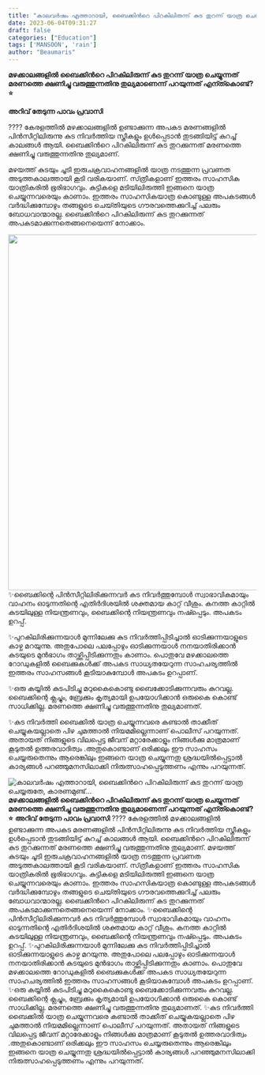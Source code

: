 ```yaml
---
title: "കാലവർഷം എത്താറായി, ബൈക്കിന്‍റെ പിറകിലിരുന്ന് കുട തുറന്ന് യാത്ര ചെയ്യരുതേ, കാരണമുണ്ട്..."
date: 2023-06-04T09:31:27
draft: false
categories: ["Education"]
tags: ['MANSOON', 'rain']
author: "Beaumaris"
---
```


<strong>മഴക്കാലങ്ങളിൽ ബൈക്കിന്‍റെ പിറകിലിരുന്ന് കുട തുറന്ന് യാത്ര ചെയ്യുന്നത് മരണത്തെ ക്ഷണിച്ചു വരുത്തുന്നതിനു തുല്യമാണെന്ന് പറയുന്നത് എന്ത്കൊണ്ട്?⭐</strong>

<strong>അറിവ് തേടുന്ന പാവം പ്രവാസി</strong>

???? കേരളത്തിൽ മഴക്കാലങ്ങളില്‍ ഉണ്ടാക്കുന്ന അപകട മരണങ്ങളിൽ പിൻസീറ്റിലിരുന്നു കുട നിവർത്തിയ സ്ത്രീകളും ഉൾപ്പെടാൻ തുടങ്ങിയിട്ട് കുറച്ച് കാലങ്ങൾ ആയി. ബൈക്കിന്‍റെ പിറകിലിരുന്ന് കുട തുറക്കുന്നത് മരണത്തെ ക്ഷണിച്ചു വരുത്തുന്നതിനു തുല്യമാണ്.

മഴയത്ത് കുടയും ചൂടി ഇരുചക്രവാഹനങ്ങളില്‍ യാത്ര നടത്തുന്ന പ്രവണത അടുത്തകാലത്തായി കൂടി വരികയാണ്. സ്‍ത്രീകളാണ് ഇത്തരം സാഹസിക യാത്രികരില്‍ ഭൂരിഭാഗവും. കുട്ടികളെ മടിയിലിരുത്തി ഇങ്ങനെ യാത്ര ചെയ്യുന്നവരെയും കാണാം. ഇത്തരം സാഹസികയാത്ര കൊണ്ടുള്ള അപക‌‌ടങ്ങൾ വർദ്ധിക്കുമ്പോഴും തങ്ങളുടെ ചെയ്‍തിയുടെ ഗൗരവത്തെക്കുറിച്ച് പലരും ബോധവാന്മാരല്ല.
ബൈക്കിന്‍റെ പിറകിലിരുന്ന് കുട തുറക്കുന്നത് അപകടമാക്കുന്നതെങ്ങനെയെന്ന് നോക്കാം.

<a href="https://cdn.boolokam.com/articles/2023/06/dqdqdddd-1.jpg"><img class="size-full wp-image-398272 aligncenter" src="https://cdn.boolokam.com/articles/2023/06/dqdqdddd-1.jpg" alt="" width="720" height="720" /></a>✨ബൈക്കിന്റെ പിൻസീറ്റിലിരിക്കുന്നവർ കുട നിവർത്തുമ്പോള്‍ സ്വാഭാവികമായും വാഹനം ‌ഓടുന്നതിന്റെ എതിർദിശയിൽ ശക്തമായ കാറ്റ് വീശും. കനത്ത കാറ്റിൽ കുടയിലുള്ള നിയന്ത്രണ‌വും, ബൈക്കിന്റെ നിയന്ത്ര‌‌‌ണവും നഷ്‍പ്പെടും. അപകടം ഉറപ്പ്.

✨പുറകിലിരിക്കുന്നയാൾ മുന്നിലേക്കു കുട നിവർത്തിപ്പിടിച്ചാൽ ഓടിക്കുന്നയാളുടെ കാഴ്ച മറയുന്നു. അതുപോലെ പലപ്പോഴും ഓടിക്കുന്നയാൾ നനയാതിരിക്കാൻ കുടയുടെ മുൻഭാഗം താഴ്ത്തിപ്പിടിക്കുന്നതും കാണാം. പൊതുവേ മഴക്കാലത്തെ റോഡുകളിൽ ബൈക്കുകൾക്ക് അപകട സാധ്യതയേറുന്ന സാഹചര്യത്തില്‍ ഇത്തരം സാഹസങ്ങള്‍ കൂടിയാകുമ്പോള്‍ അപകടം ഉറപ്പാണ്.

✨ഒരു കയ്യിൽ കുടപിടിച്ചു മറുകൈകൊണ്ടു ബൈക്കോടിക്കുന്നവരും കുറവല്ല. ബൈക്കിന്റെ ക്ലച്ചും, ബ്രേക്കും കൃത്യമായി ഉപയോഗിക്കാന്‍ ഒരുകൈ കൊണ്ട് സാധിക്കില്ല. മരണത്തെ ക്ഷണിച്ചു വരുത്തുന്നതിനു തുല്യമാണത്.

✨കുട നിവർത്തി ബൈക്കിൽ യാത്ര ചെയ്യുന്നവരെ ക​ണ്ടാൽ താക്കീത് ചെയ്യുകയല്ലാതെ പിഴ ചുമത്താൽ നിയമമില്ലെന്നാണ് പൊലീസ് പറയുന്നത്. അതായത് നിങ്ങളുടെ വിലപ്പെട്ട ജീവന് മറ്റാരേക്കാളും നിങ്ങള്‍ക്കു മാത്രമാണ് കൂടുതല്‍ ഉത്തരവാദിത്വം .അതുകൊണ്ടാണ് ഒരിക്കലും ഈ സാഹസം ചെയ്യരുതെന്നും ആരെങ്കിലും ഇങ്ങനെ യാത്ര ചെയ്യുന്നതു ശ്രദ്ധയില്‍പ്പെട്ടാൽ കാര്യങ്ങള്‍ പറഞ്ഞുമനസിലാക്കി നിരുത്സാഹപ്പെടുത്തണം എന്നും പറയുന്നത്.


![കാലവർഷം എത്താറായി, ബൈക്കിന്‍റെ പിറകിലിരുന്ന് കുട തുറന്ന് യാത്ര ചെയ്യരുതേ, കാരണമുണ്ട്...](https://cdn.boolokam.com/articles/2023/06/dqdqdddd-1.jpg)**മഴക്കാലങ്ങളിൽ ബൈക്കിന്‍റെ പിറകിലിരുന്ന് കുട തുറന്ന് യാത്ര ചെയ്യുന്നത് മരണത്തെ ക്ഷണിച്ചു വരുത്തുന്നതിനു തുല്യമാണെന്ന് പറയുന്നത് എന്ത്കൊണ്ട്?⭐** **അറിവ് തേടുന്ന പാവം പ്രവാസി** ???? കേരളത്തിൽ മഴക്കാലങ്ങളില്‍ ഉണ്ടാക്കുന്ന അപകട മരണങ്ങളിൽ പിൻസീറ്റിലിരുന്നു കുട നിവർത്തിയ സ്ത്രീകളും ഉൾപ്പെടാൻ തുടങ്ങിയിട്ട് കുറച്ച് കാലങ്ങൾ ആയി. ബൈക്കിന്‍റെ പിറകിലിരുന്ന് കുട തുറക്കുന്നത് മരണത്തെ ക്ഷണിച്ചു വരുത്തുന്നതിനു തുല്യമാണ്. മഴയത്ത് കുടയും ചൂടി ഇരുചക്രവാഹനങ്ങളില്‍ യാത്ര നടത്തുന്ന പ്രവണത അടുത്തകാലത്തായി കൂടി വരികയാണ്. സ്‍ത്രീകളാണ് ഇത്തരം സാഹസിക യാത്രികരില്‍ ഭൂരിഭാഗവും. കുട്ടികളെ മടിയിലിരുത്തി ഇങ്ങനെ യാത്ര ചെയ്യുന്നവരെയും കാണാം. ഇത്തരം സാഹസികയാത്ര കൊണ്ടുള്ള അപക‌‌ടങ്ങൾ വർദ്ധിക്കുമ്പോഴും തങ്ങളുടെ ചെയ്‍തിയുടെ ഗൗരവത്തെക്കുറിച്ച് പലരും ബോധവാന്മാരല്ല. ബൈക്കിന്‍റെ പിറകിലിരുന്ന് കുട തുറക്കുന്നത് അപകടമാക്കുന്നതെങ്ങനെയെന്ന് നോക്കാം. [](https://cdn.boolokam.com/articles/2023/06/dqdqdddd-1.jpg)✨ബൈക്കിന്റെ പിൻസീറ്റിലിരിക്കുന്നവർ കുട നിവർത്തുമ്പോള്‍ സ്വാഭാവികമായും വാഹനം ‌ഓടുന്നതിന്റെ എതിർദിശയിൽ ശക്തമായ കാറ്റ് വീശും. കനത്ത കാറ്റിൽ കുടയിലുള്ള നിയന്ത്രണ‌വും, ബൈക്കിന്റെ നിയന്ത്ര‌‌‌ണവും നഷ്‍പ്പെടും. അപകടം ഉറപ്പ്. ✨പുറകിലിരിക്കുന്നയാൾ മുന്നിലേക്കു കുട നിവർത്തിപ്പിടിച്ചാൽ ഓടിക്കുന്നയാളുടെ കാഴ്ച മറയുന്നു. അതുപോലെ പലപ്പോഴും ഓടിക്കുന്നയാൾ നനയാതിരിക്കാൻ കുടയുടെ മുൻഭാഗം താഴ്ത്തിപ്പിടിക്കുന്നതും കാണാം. പൊതുവേ മഴക്കാലത്തെ റോഡുകളിൽ ബൈക്കുകൾക്ക് അപകട സാധ്യതയേറുന്ന സാഹചര്യത്തില്‍ ഇത്തരം സാഹസങ്ങള്‍ കൂടിയാകുമ്പോള്‍ അപകടം ഉറപ്പാണ്. ✨ഒരു കയ്യിൽ കുടപിടിച്ചു മറുകൈകൊണ്ടു ബൈക്കോടിക്കുന്നവരും കുറവല്ല. ബൈക്കിന്റെ ക്ലച്ചും, ബ്രേക്കും കൃത്യമായി ഉപയോഗിക്കാന്‍ ഒരുകൈ കൊണ്ട് സാധിക്കില്ല. മരണത്തെ ക്ഷണിച്ചു വരുത്തുന്നതിനു തുല്യമാണത്. ✨കുട നിവർത്തി ബൈക്കിൽ യാത്ര ചെയ്യുന്നവരെ ക​ണ്ടാൽ താക്കീത് ചെയ്യുകയല്ലാതെ പിഴ ചുമത്താൽ നിയമമില്ലെന്നാണ് പൊലീസ് പറയുന്നത്. അതായത് നിങ്ങളുടെ വിലപ്പെട്ട ജീവന് മറ്റാരേക്കാളും നിങ്ങള്‍ക്കു മാത്രമാണ് കൂടുതല്‍ ഉത്തരവാദിത്വം .അതുകൊണ്ടാണ് ഒരിക്കലും ഈ സാഹസം ചെയ്യരുതെന്നും ആരെങ്കിലും ഇങ്ങനെ യാത്ര ചെയ്യുന്നതു ശ്രദ്ധയില്‍പ്പെട്ടാൽ കാര്യങ്ങള്‍ പറഞ്ഞുമനസിലാക്കി നിരുത്സാഹപ്പെടുത്തണം എന്നും പറയുന്നത്.

